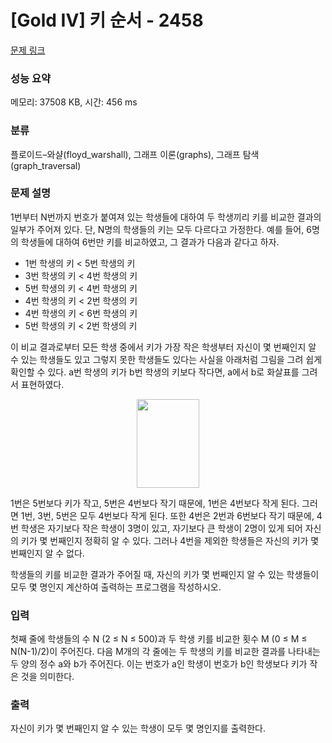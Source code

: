 # [Gold IV] 키 순서 - 2458 

[문제 링크](https://www.acmicpc.net/problem/2458) 

### 성능 요약

메모리: 37508 KB, 시간: 456 ms

### 분류

플로이드–와샬(floyd_warshall), 그래프 이론(graphs), 그래프 탐색(graph_traversal)

### 문제 설명

<p>1번부터 N번까지 번호가 붙여져 있는 학생들에 대하여 두 학생끼리 키를 비교한 결과의 일부가 주어져 있다. 단, N명의 학생들의 키는 모두 다르다고 가정한다. 예를 들어, 6명의 학생들에 대하여 6번만 키를 비교하였고, 그 결과가 다음과 같다고 하자. </p>

<ul>
	<li>1번 학생의 키 < 5번 학생의 키</li>
	<li>3번 학생의 키 < 4번 학생의 키</li>
	<li>5번 학생의 키 < 4번 학생의 키</li>
	<li>4번 학생의 키 < 2번 학생의 키</li>
	<li>4번 학생의 키 < 6번 학생의 키</li>
	<li>5번 학생의 키 < 2번 학생의 키</li>
</ul>

<p>이 비교 결과로부터 모든 학생 중에서 키가 가장 작은 학생부터 자신이 몇 번째인지 알 수 있는 학생들도 있고 그렇지 못한 학생들도 있다는 사실을 아래처럼 그림을 그려 쉽게 확인할 수 있다. a번 학생의 키가 b번 학생의 키보다 작다면, a에서 b로 화살표를 그려서 표현하였다. </p>

<p style="text-align: center;"><img alt="" src="" style="width: 100px; height: 142px;"></p>

<p>1번은 5번보다 키가 작고, 5번은 4번보다 작기 때문에, 1번은 4번보다 작게 된다. 그러면 1번, 3번, 5번은 모두 4번보다 작게 된다. 또한 4번은 2번과 6번보다 작기 때문에, 4번 학생은 자기보다 작은 학생이 3명이 있고, 자기보다 큰 학생이 2명이 있게 되어 자신의 키가 몇 번째인지 정확히 알 수 있다. 그러나 4번을 제외한 학생들은 자신의 키가 몇 번째인지 알 수 없다. </p>

<p>학생들의 키를 비교한 결과가 주어질 때, 자신의 키가 몇 번째인지 알 수 있는 학생들이 모두 몇 명인지 계산하여 출력하는 프로그램을 작성하시오.</p>

### 입력 

 <p>첫째 줄에 학생들의 수 N (2 ≤ N ≤ 500)과 두 학생 키를 비교한 횟수 M (0 ≤ M ≤ N(N-1)/2)이 주어진다. 다음 M개의 각 줄에는 두 학생의 키를 비교한 결과를 나타내는 두 양의 정수 a와 b가 주어진다. 이는 번호가 a인 학생이 번호가 b인 학생보다 키가 작은 것을 의미한다. </p>

### 출력 

 <p>자신이 키가 몇 번째인지 알 수 있는 학생이 모두 몇 명인지를 출력한다. </p>

